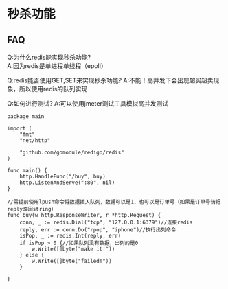 # 秒杀功能
## FAQ
Q:为什么redis能实现秒杀功能?   
A:因为redis是单进程单线程（epoll）   
    
Q:redis能否使用GET,SET来实现秒杀功能?
A:不能！高并发下会出现超买超卖现象，所以使用redis的队列实现   
    
Q:如何进行测试?
A:可以使用jmeter测试工具模拟高并发测试   
```
package main

import (
	"fmt"
	"net/http"

	"github.com/gomodule/redigo/redis"
)

func main() {
	http.HandleFunc("/buy", buy)
	http.ListenAndServe(":80", nil)
}

//需提前使用lpush命令将数据插入队列，数据可以是1，也可以是订单号（如果是订单号请把reply改回string）
func buy(w http.ResponseWriter, r *http.Request) {
	conn, _ := redis.Dial("tcp", "127.0.0.1:6379")//连接redis
	reply, err := conn.Do("rpop", "iphone")//执行出列命令
	isPop, _ := redis.Int(reply, err)
	if isPop > 0 {//如果队列没有数据，出列的是0
		w.Write([]byte("make it!"))
	} else {
		w.Write([]byte("failed!"))
	}

}

```
